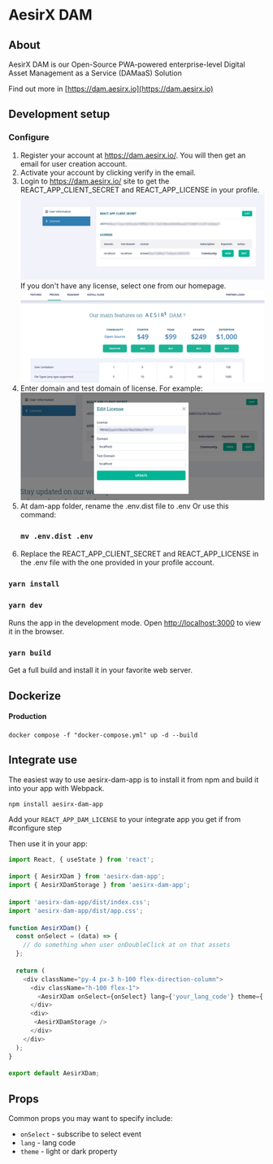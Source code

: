 # AesirX DAM

## About

AesirX DAM is our Open-Source PWA-powered enterprise-level Digital Asset Management as a Service (DAMaaS) Solution

Find out more in [https://dam.aesirx.io](https://dam.aesirx.io)

## Development setup

### Configure

1. Register your account at https://dam.aesirx.io/. You will then get an email for user creation account.
2. Activate your account by clicking verify in the email.
3. Login to https://dam.aesirx.io/ site to get the REACT_APP_CLIENT_SECRET and REACT_APP_LICENSE in your profile.
  ![guilde](./public/assets/images/install_guide_1.jpeg)
  If you don't have any license, select one from our homepage.
  ![guilde](./public/assets/images/price.png)
4. Enter domain and test domain of license. For example:
  ![guilde](./public/assets/images/install_guide_6.png)
5. At dam-app folder, rename the .env.dist file to .env
    Or use this command:
    ### `mv .env.dist .env`
6. Replace the REACT_APP_CLIENT_SECRET  and REACT_APP_LICENSE in the .env file with the one provided in your profile account.
### `yarn install`
### `yarn dev`

Runs the app in the development mode.
Open [http://localhost:3000](http://localhost:3000) to view it in the browser.

### `yarn build`

Get a full build and install it in your favorite web server.


## Dockerize

#### Production
`docker compose -f "docker-compose.yml" up -d --build`


## Integrate use

The easiest way to use aesirx-dam-app is to install it from npm and build it into your app with Webpack.

```
npm install aesirx-dam-app
```

Add your `REACT_APP_DAM_LICENSE` to your integrate app you get if from #configure step



Then use it in your app:

```js
import React, { useState } from 'react';

import { AesirXDam } from 'aesirx-dam-app';
import { AesirXDamStorage } from 'aesirx-dam-app';

import 'aesirx-dam-app/dist/index.css';
import 'aesirx-dam-app/dist/app.css';

function AesirXDam() {
  const onSelect = (data) => {
    // do something when user onDoubleClick at on that assets
  };

  return (
    <div className="py-4 px-3 h-100 flex-direction-column">
      <div className="h-100 flex-1">
        <AesirXDam onSelect={onSelect} lang={'your_lang_code'} theme={'your_theme'} />
      </div>
      <div>
       <AesirXDamStorage />
      </div>
    </div>
  );
}

export default AesirXDam;

```

## Props

Common props you may want to specify include:

- `onSelect` - subscribe to select event
- `lang` - lang code
- `theme` - light or dark property